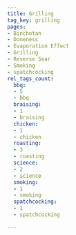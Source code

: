 ```yaml
---
title: Grilling
tag_key: grilling
pages:
- Binchotan
- Doneness
- Evaporation Effect
- Grilling
- Reverse Sear
- Smoking
- spatchcocking
rel_tags_count:
  bbq:
  - 5
  - bbq
  braising:
  - 1
  - braising
  chicken:
  - 1
  - chicken
  roasting:
  - 3
  - roasting
  science:
  - 2
  - science
  smoking:
  - 1
  - smoking
  spatchcocking:
  - 1
  - spatchcocking

---
```

